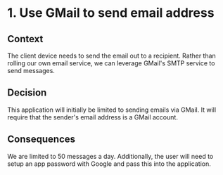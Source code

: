 # 1. Use GMail to send email address

## Context

The client device needs to send the email out to a recipient. Rather than
rolling our own email service, we can leverage GMail's SMTP service to send
messages.

## Decision

This application will initially be limited to sending emails via GMail. It will
require that the sender's email address is a GMail account.

## Consequences

We are limited to 50 messages a day. Additionally, the user will need to setup
an app password with Google and pass this into the application.
